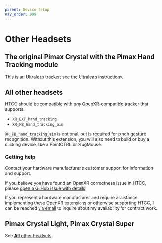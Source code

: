 ```yaml
---
parent: Device Setup
nav_order: 999
---
```


# Other Headsets

## The original Pimax Crystal with the Pimax Hand Tracking module

This is an Ultraleap tracker; see [the Ultraleap instructions](ultraleap/README.md).

## All other headsets

HTCC should be compatible with *any* OpenXR-compatible tracker that supports:

- `XR_EXT_hand_tracking`
- `XR_FB_hand_tracking_aim`

`XR_FB_hand_tracking_aim` is optional, but is required for pinch gesture recognition. Without this extension, you will
also need to build or buy a clicking device, like a PointCTRL or SlugMouse.

### Getting help

Contact your hardware manufacturer's customer support for information and support.

If you believe you have found an OpenXR correctness issue in HTCC,
please [open a GitHub issue with details](https://github.com/fredemmott/HTCC/issues).

If you represent a hardware manufacturer and require assistance implementing these OpenXR extensions or otherwise
supporting HTCC, I can be reached [via email](mailto:htcc-commerical@fred.fredemmott.com) to inquire about my
availability for contract work.

## Pimax Crystal Light, Pimax Crystal Super

See [**All** other headsets](#all-other-headsets).